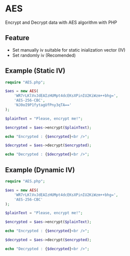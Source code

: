# AES
Encrypt and Decrypt data with AES algorithm with PHP

## Feature
* Set manually iv suitable for static inialization vector (IV)
* Set randomly iv (Recomended)

## Example (Static IV)
```PHP
require "AES.php";

$aes = new AES(
	'WR7rLKlVvJdEAIzHUMpt4dcEKsXPinIU2KiWzm++bhg=',
	'AES-256-CBC',
	'NJ0oI9P1fytagUfPny3qTA=='
);

$plainText = "Please, encrypt me!";

$encrypted = $aes->encrypt($plainText);

echo "Encrypted : {$encrypted}<br />";

$decrypted = $aes->decrypt($encrypted);

echo "Decrypted : {$decrypted}<br />";
```

## Example (Dynamic IV)
```PHP
require "AES.php";

$aes = new AES(
	'WR7rLKlVvJdEAIzHUMpt4dcEKsXPinIU2KiWzm++bhg=',
	'AES-256-CBC'
);

$plainText = "Please, encrypt me!";

$encrypted = $aes->encrypt($plainText);

echo "Encrypted : {$encrypted}<br />";

$decrypted = $aes->decrypt($encrypted);

echo "Decrypted : {$decrypted}<br />";
```
